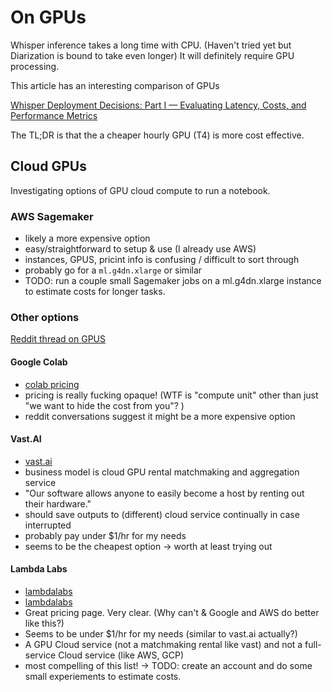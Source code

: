 # On GPUs

Whisper inference takes a long time with CPU. (Haven't tried yet but Diarization is bound to take even longer)
It will definitely require GPU processing.

This article has an interesting comparison of GPUs

[Whisper Deployment Decisions: Part I — Evaluating Latency, Costs, and Performance Metrics](https://blog.ml6.eu/whisper-deployment-decisions-part-i-evaluating-latency-costs-and-performance-metrics-d07f6edc9ec0)

The TL;DR is that the a cheaper hourly GPU (T4) is more cost effective.


## Cloud GPUs

Investigating options of GPU cloud compute to run a notebook. 

### AWS Sagemaker
- likely a more expensive option
- easy/straightforward to setup & use (I already use AWS)
- instances, GPUS, pricint info is confusing / difficult to sort through
- probably go for a `ml.g4dn.xlarge` or similar
- TODO: run a couple small Sagemaker jobs on a ml.g4dn.xlarge instance to estimate costs for longer tasks.


### Other options

[Reddit thread on GPUS](https://www.reddit.com/r/MachineLearning/comments/kcj80e/d_renting_high_end_gpu_resource_non_aws_options/)

#### Google Colab

- [colab pricing](https://colab.research.google.com/signup)
- pricing is really fucking opaque! (WTF is "compute unit" other than just "we want to hide the cost from you"? )
- reddit conversations suggest it might be a more expensive option


#### Vast.AI

- [vast.ai](https://cloud.vast.ai/)
- business model is cloud GPU rental matchmaking and aggregation service
- "Our software allows anyone to easily become a host by renting out their hardware."
- should save outputs to (different) cloud service continually in case interrupted
- probably pay under $1/hr for my needs
- seems to be the cheapest option -> worth at least trying out


#### Lambda Labs

- [lambdalabs](https://lambdalabs.com)
- [lambdalabs](https://lambdalabs.com/service/gpu-cloud)
- Great pricing page. Very clear. (Why can't & Google and AWS do better like this?)
- Seems to be under $1/hr for my needs (similar to vast.ai actually?)
- A GPU Cloud service (not a matchmaking rental like vast) and not a full-service Cloud service (like AWS, GCP)
- most compelling of this list! -> TODO: create an account and do some small experiements to estimate costs. 

